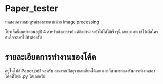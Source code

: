 # Paper_tester
ทดสอบความสมบูรณ์ของกระดาษด้วย Image processing

โปรเจ็คนี้ผมทำตอนอยู่ปี 4 สำหรับส่งอาจารย์ แต่คิดว่าน่าจะยังไม่ได้ใช้เร็วๆนี้ เลยเอามาแชร์ไว้เผื่อใครสนใจจะเอาไปทำต่อครับ

# รายละเอียดการทำงานของโค้ด
อยู่ในไฟล์ Paper.pdf นะครับ สามารถเปิดดูรายละเอียดได้เลย
และก็สามารถลองรันการทำงานของโค้ดที่ไฟล์ .py ได้เลยครับ


